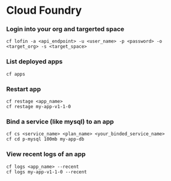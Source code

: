 # Cloud Foundry

### Login into your org and targerted space

```
cf lofin -a <api_endpoint> -u <user_name> -p <password> -o <target_org> -s <target_space>
``` 

### List deployed apps

```
cf apps
```

### Restart app

```
cf restage <app_name>
cf restage my-app-v1-1-0
```

### Bind a service (like mysql) to an app

```
cf cs <service_name> <plan_name> <your_binded_service_name>
cf cd p-mysql 100mb my-app-db
```

### View recent logs of an app

```
cf logs <app_name> --recent
cf logs my-app-v1-1-0 --recent
```